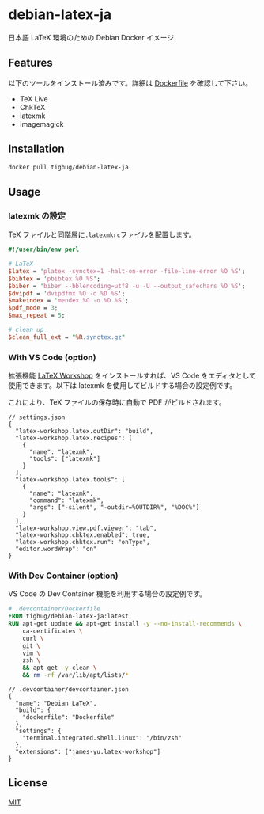 # debian-latex-ja

日本語 LaTeX 環境のための Debian Docker イメージ

## Features

以下のツールをインストール済みです。詳細は [Dockerfile](./Dockerfile) を確認して下さい。

- TeX Live
- ChkTeX
- latexmk
- imagemagick

## Installation

```bash
docker pull tighug/debian-latex-ja
```

## Usage

### latexmk の設定

TeX ファイルと同階層に`.latexmkrc`ファイルを配置します。

```perl
#!/user/bin/env perl

# LaTeX
$latex = 'platex -synctex=1 -halt-on-error -file-line-error %O %S';
$bibtex = 'pbibtex %O %S';
$biber = 'biber --bblencoding=utf8 -u -U --output_safechars %O %S';
$dvipdf = 'dvipdfmx %O -o %D %S';
$makeindex = 'mendex %O -o %D %S';
$pdf_mode = 3;
$max_repeat = 5;

# clean up
$clean_full_ext = "%R.synctex.gz"
```

### With VS Code (option)

拡張機能 [LaTeX Workshop](https://marketplace.visualstudio.com/items?itemName=James-Yu.latex-workshop) をインストールすれば、VS Code をエディタとして使用できます。以下は latexmk を使用してビルドする場合の設定例です。

これにより、TeX ファイルの保存時に自動で PDF がビルドされます。

```jsonc
// settings.json
{
  "latex-workshop.latex.outDir": "build",
  "latex-workshop.latex.recipes": [
    {
      "name": "latexmk",
      "tools": ["latexmk"]
    }
  ],
  "latex-workshop.latex.tools": [
    {
      "name": "latexmk",
      "command": "latexmk",
      "args": ["-silent", "-outdir=%OUTDIR%", "%DOC%"]
    }
  ],
  "latex-workshop.view.pdf.viewer": "tab",
  "latex-workshop.chktex.enabled": true,
  "latex-workshop.chktex.run": "onType",
  "editor.wordWrap": "on"
}
```

### With Dev Container (option)

VS Code の Dev Container 機能を利用する場合の設定例です。

```Dockerfile
# .devcontainer/Dockerfile
FROM tighug/debian-latex-ja:latest
RUN apt-get update && apt-get install -y --no-install-recommends \
    ca-certificates \
    curl \
    git \
    vim \
    zsh \
    && apt-get -y clean \
    && rm -rf /var/lib/apt/lists/*
```

```jsonc
// .devcontainer/devcontainer.json
{
  "name": "Debian LaTeX",
  "build": {
    "dockerfile": "Dockerfile"
  },
  "settings": {
    "terminal.integrated.shell.linux": "/bin/zsh"
  },
  "extensions": ["james-yu.latex-workshop"]
}
```

## License

[MIT](./LICENSE)
